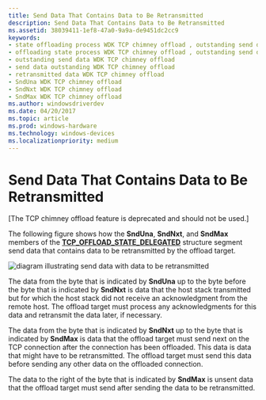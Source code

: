 ```yaml
---
title: Send Data That Contains Data to Be Retransmitted
description: Send Data That Contains Data to Be Retransmitted
ms.assetid: 38039411-1ef8-47a0-9a9a-de9451dc2cc9
keywords:
- state offloading process WDK TCP chimney offload , outstanding send data
- offloading state process WDK TCP chimney offload , outstanding send data
- outstanding send data WDK TCP chimney offload
- send data outstanding WDK TCP chimney offload
- retransmitted data WDK TCP chimney offload
- SndUna WDK TCP chimney offload
- SndNxt WDK TCP chimney offload
- SndMax WDK TCP chimney offload
ms.author: windowsdriverdev
ms.date: 04/20/2017
ms.topic: article
ms.prod: windows-hardware
ms.technology: windows-devices
ms.localizationpriority: medium
---
```


# Send Data That Contains Data to Be Retransmitted


\[The TCP chimney offload feature is deprecated and should not be used.\]




The following figure shows how the **SndUna**, **SndNxt**, and **SndMax** members of the [**TCP\_OFFLOAD\_STATE\_DELEGATED**](https://msdn.microsoft.com/library/windows/hardware/ff570939) structure segment send data that contains data to be retransmitted by the offload target.

![diagram illustrating send data with data to be retransmitted](images/send-data-retrans.png)

The data from the byte that is indicated by **SndUna** up to the byte before the byte that is indicated by **SndNxt** is data that the host stack transmitted but for which the host stack did not receive an acknowledgment from the remote host. The offload target must process any acknowledgments for this data and retransmit the data later, if necessary.

The data from the byte that is indicated by **SndNxt** up to the byte that is indicated by **SndMax** is data that the offload target must send next on the TCP connection after the connection has been offloaded. This data is data that might have to be retransmitted. The offload target must send this data before sending any other data on the offloaded connection.

The data to the right of the byte that is indicated by **SndMax** is unsent data that the offload target must send after sending the data to be retransmitted.

 

 





